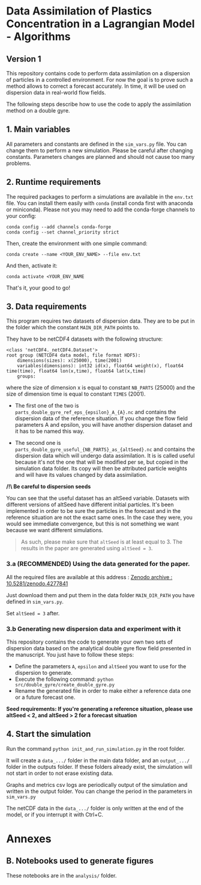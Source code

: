# Data Assimilation of Plastics Concentration in a Lagrangian Model - Algorithms

## Version 1

This repository contains code to perform data assimilation on a dispersion of particles in a controlled environment.
For now the goal is to prove such a method allows to correct a forecast accurately. In time, it will be used on dispersion data in real-world flow fields.

The following steps describe how to use the code to apply the assimilation method on a double gyre.

## 1. Main variables

All parameters and constants are defined in the `sim_vars.py` file. You can change them to perform a new simulation.
Please be careful after changing constants. Parameters changes are planned and should not cause too many problems.

## 2. Runtime requirements

The required packages to perform a simulations are available in the `env.txt` file.
You can install them easily with `conda` (install conda first with anaconda or miniconda). Please not you may need to add the conda-forge channels to your config:

```
conda config --add channels conda-forge
conda config --set channel_priority strict
```

Then, create the environment with one simple command:

`conda create --name <YOUR_ENV_NAME> --file env.txt`

And then, activate it:

`conda activate <YOUR_ENV_NAME`

That's it, your good to go!

## 3. Data requirements

This program requires two datasets of dispersion data. They are to be put in the folder which the constant `MAIN_DIR_PATH` points to.

They have to be netCDF4 datasets with the following structure:

```
<class 'netCDF4._netCDF4.Dataset'>
root group (NETCDF4 data model, file format HDF5):
    dimensions(sizes): x(25000), time(2001)
    variables(dimensions): int32 id(x), float64 weight(x), float64 time(time), float64 lon(x,time), float64 lat(x,time)
    groups:
```

where the size of dimension x is equal to constant `NB_PARTS` (25000) and the size of dimension time is equal to constant `TIMES` (2001).

- The first one of the two is `parts_double_gyre_ref_eps_{epsilon}_A_{A}.nc` and contains the dispersion data of the reference situation. If you change the flow field parameters A and epsilon, you will have another dispersion dataset and it has to be named this way.

- The second one is `parts_double_gyre_useful_{NB_PARTS}_as_{altSeed}.nc` and contains the dispersion data which will undergo data assimilation. It is is called useful because it's not the one that will be modified per se, but copied in the simulation data folder. Its copy will then be attributed particle weights and will have its values changed by data assimilation.

**/!\\ Be careful to dispersion seeds**

You can see that the useful dataset has an altSeed variable. Datasets with different versions of altSeed have different initial particles. It's been implemented in order to be sure the particles in the forecast and in the reference situation are not the exact same ones. In the case they were, you would see immediate convergence, but this is not something we want because we want different simulations.

> As such, please make sure that `altSeed` is at least equal to 3. The results in the paper are generated using `altSeed = 3`.

### 3.a (RECOMMENDED) Using the data generated for the paper.

All the required files are available at this address : [Zenodo archive : 10.5281/zenodo.4277841](https://zenodo.org/record/4277841#.X7Ql4NNKhhE)

Just download them and put them in the data folder `MAIN_DIR_PATH` you have defined in `sim_vars.py`.

Set `altSeed = 3` after.

### 3.b Generating new dispersion data and experiment with it

This repository contains the code to generate your own two sets of dispersion data based on the analytical double gyre flow field presented in the manuscript. You just have to follow these steps:

- Define the parameters `A`, `epsilon` and `altSeed` you want to use for the dispersion to generate.
- Execute the following command:
  `python src/double_gyre/create_double_gyre.py`
- Rename the generated file in order to make either a reference data one or a future forecast one.

**Seed requirements: If you're generating a reference situation, please use altSeed < 2, and altSeed > 2 for a forecast situation**

## 4. Start the simulation

Run the command `python init_and_run_simulation.py` in the root folder.

It will create a `data_.../` folder in the main data folder, and an `output_.../` folder in the outputs folder. If these folders already exist, the simulation will not start in order to not erase existing data.

Graphs and metrics csv logs are periodically output of the simulation and written in the output folder. You can change the period in the parameters in `sim_vars.py`

The netCDF data in the `data_.../` folder is only written at the end of the model, or if you interrupt it with Ctrl+C.

# Annexes

## B. Notebooks used to generate figures

These notebooks are in the `analysis/` folder.

